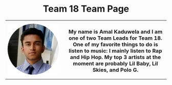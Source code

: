 <h1 style="text-align:center">Team 18 Team Page</h1>

<table>
    <tr>
        <td style="width:170px">
            <img src="images/Amal_picture.png">
        </td>
        <td>
            <h3 style="text-align:center">My name is Amal Kaduwela and I am one of two Team Leads for Team 18. One of my favorite things to do is listen to music: I mainly listen to Rap and Hip Hop. My top 3 artists at the moment are probably Lil Baby, Lil Skies, and Polo G. </h3>
        </td>
    </tr>



</table>

